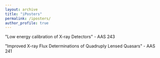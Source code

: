 ```yaml
---
layout: archive
title: "iPosters"
permalink: /iposters/
author_profile: true
---
```


"Low energy calibration of X-ray Detectors" - AAS 243

"Improved X-ray Flux Determinations of Quadruply Lensed Quasars" - AAS 241

